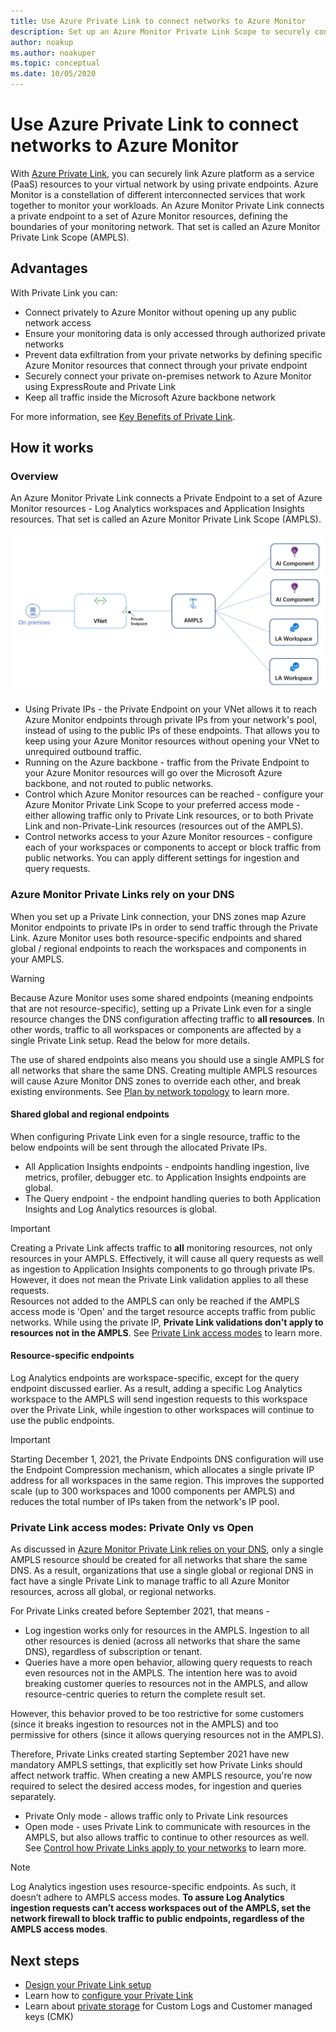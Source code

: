 ```yaml
---
title: Use Azure Private Link to connect networks to Azure Monitor
description: Set up an Azure Monitor Private Link Scope to securely connect networks to Azure Monitor.
author: noakup
ms.author: noakuper
ms.topic: conceptual
ms.date: 10/05/2020
---
```


# Use Azure Private Link to connect networks to Azure Monitor

With [Azure Private Link](../../private-link/private-link-overview.md), you can securely link Azure platform as a service (PaaS) resources to your virtual network by using private endpoints. Azure Monitor is a constellation of different interconnected services that work together to monitor your workloads. An Azure Monitor Private Link connects a private endpoint to a set of Azure Monitor resources, defining the boundaries of your monitoring network. That set is called an Azure Monitor Private Link Scope (AMPLS).


## Advantages

With Private Link you can:

- Connect privately to Azure Monitor without opening up any public network access
- Ensure your monitoring data is only accessed through authorized private networks
- Prevent data exfiltration from your private networks by defining specific Azure Monitor resources that connect through your private endpoint
- Securely connect your private on-premises network to Azure Monitor using ExpressRoute and Private Link
- Keep all traffic inside the Microsoft Azure backbone network

For more information, see  [Key Benefits of Private Link](../../private-link/private-link-overview.md#key-benefits).

## How it works

### Overview
An Azure Monitor Private Link connects a Private Endpoint to a set of Azure Monitor resources - Log Analytics workspaces and Application Insights resources. That set is called an Azure Monitor Private Link Scope (AMPLS).

![Diagram of basic resource topology](./media/private-link-security/private-link-basic-topology.png)

* Using Private IPs - the Private Endpoint on your VNet allows it to reach Azure Monitor endpoints through private IPs from your network's pool, instead of using to the public IPs of these endpoints. That allows you to keep using your Azure Monitor resources without opening your VNet to unrequired outbound traffic. 
* Running on the Azure backbone - traffic from the Private Endpoint to your Azure Monitor resources will go over the Microsoft Azure backbone, and not routed to public networks.
* Control which Azure Monitor resources can be reached - configure your Azure Monitor Private Link Scope to your preferred access mode - either allowing traffic only to Private Link resources, or to both Private Link and non-Private-Link resources (resources out of the AMPLS).
* Control networks access to your Azure Monitor resources - configure each of your workspaces or components to accept or block traffic from public networks. You can apply different settings for ingestion and query requests.


### Azure Monitor Private Links rely on your DNS
When you set up a Private Link connection, your DNS zones map Azure Monitor endpoints to private IPs in order to send traffic through the Private Link. Azure Monitor uses both resource-specific endpoints and shared global / regional endpoints to reach the workspaces and components in your AMPLS. 

> [!WARNING]
> Because Azure Monitor uses some shared endpoints (meaning endpoints that are not resource-specific),  setting up a Private Link even for a single resource changes the DNS configuration affecting traffic to **all resources**. In other words, traffic to all workspaces or components are affected by a single Private Link setup. Read the below for more details.

The use of shared endpoints also means you should use a single AMPLS for all networks that share the same DNS. Creating multiple AMPLS resources will cause Azure Monitor DNS zones to override each other, and break existing environments. See [Plan by network topology](./private-link-design.md#plan-by-network-topology) to learn more.


#### Shared global and regional endpoints
When configuring Private Link even for a single resource, traffic to the below endpoints will be sent through the allocated Private IPs.

* All Application Insights endpoints - endpoints handling ingestion, live metrics, profiler, debugger etc. to Application Insights endpoints are global.
* The Query endpoint - the endpoint handling queries to both Application Insights and Log Analytics resources is global.


> [!IMPORTANT]
> Creating a Private Link affects traffic to **all** monitoring resources, not only resources in your AMPLS. Effectively, it will cause all query requests as well as ingestion to Application Insights components to go through private IPs. However, it does not mean the Private Link validation applies to all these requests.</br>
> Resources not added to the AMPLS can only be reached if the AMPLS access mode is 'Open' and the target resource accepts traffic from public networks. While using the private IP, **Private Link validations don't apply to resources not in the AMPLS**. See [Private Link access modes](#private-link-access-modes-private-only-vs-open) to learn more.

#### Resource-specific endpoints
Log Analytics endpoints are workspace-specific, except for the query endpoint discussed earlier. As a result, adding a specific Log Analytics workspace to the AMPLS will send ingestion requests to this workspace over the Private Link, while ingestion to other workspaces will continue to use the public endpoints.

> [!IMPORTANT]
> Starting December 1, 2021, the Private Endpoints DNS configuration will use the Endpoint Compression mechanism, which allocates a single private IP address for all workspaces in the same region. This improves the supported scale (up to 300 workspaces and 1000 components per AMPLS) and  reduces the total number of IPs taken from the network's IP pool.  


### Private Link access modes: Private Only vs Open
As discussed in [Azure Monitor Private Link relies on your DNS](#azure-monitor-private-link-relies-on-your-dns), only a single AMPLS resource should be created for all networks that share the same DNS. As a result, organizations that use a single global or regional DNS in fact have a single Private Link to manage traffic to all Azure Monitor resources, across all global, or regional networks.

For Private Links created before September 2021, that means - 
* Log ingestion works only for resources in the AMPLS. Ingestion to all other resources is denied (across all networks that share the same DNS), regardless of subscription or tenant.
* Queries have a more open behavior, allowing query requests to reach even resources not in the AMPLS. The intention here was to avoid breaking customer queries to resources not in the AMPLS, and allow resource-centric queries to return the complete result set.

However, this behavior proved to be too restrictive for some customers (since it breaks ingestion to resources not in the AMPLS) and too permissive for others (since it allows querying resources not in the AMPLS).

Therefore, Private Links created starting September 2021 have new mandatory AMPLS settings, that explicitly set how Private Links should affect network traffic. When creating a new AMPLS resource, you're now required to select the desired access modes, for ingestion and queries separately. 
* Private Only mode - allows traffic only to Private Link resources
* Open mode - uses Private Link to communicate with resources in the AMPLS, but also allows traffic to continue to other resources as well. See [Control how Private Links apply to your networks](./private-link-design.md#control-how-private-links-apply-to-your-networks) to learn more.

> [!NOTE]
> Log Analytics ingestion uses resource-specific endpoints. As such, it doesn’t adhere to AMPLS access modes. **To assure Log Analytics ingestion requests can’t access workspaces out of the AMPLS, set the network firewall to block traffic to public endpoints, regardless of the AMPLS access modes**.

## Next steps
- [Design your Private Link setup](private-link-design.md)
- Learn how to [configure your Private Link](private-link-configure.md)
- Learn about [private storage](private-storage.md) for Custom Logs and Customer managed keys (CMK)
<h3><a id="connect-to-a-private-endpoint"></a></h3>
